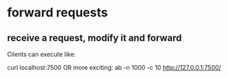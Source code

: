 # forward requests
## receive a request, modify it and forward

Clients can execute like:

curl localhost:7500
OR more exciting:
ab -n 1000 -c 10 http://127.0.0.1:7500/
